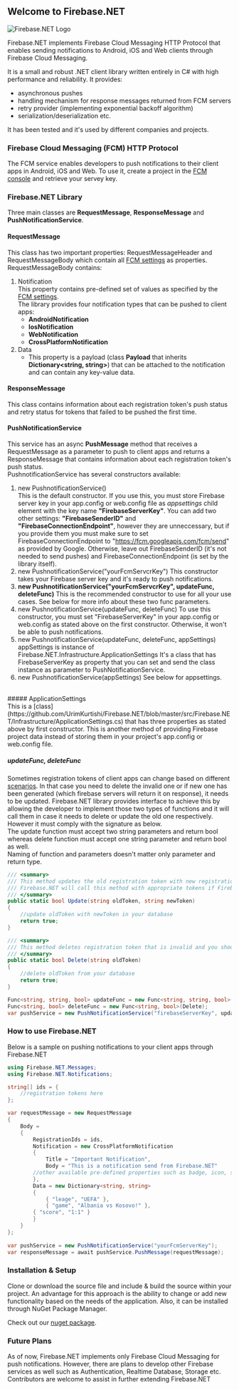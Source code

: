 ## Welcome to Firebase.NET

![Firebase.NET Logo](https://raw.githubusercontent.com/UrimKurtishi/Firebase.NET/master/FirebaseNET.jpg) 

Firebase.NET implements Firebase Cloud Messaging HTTP Protocol that enables sending notifications to Android, iOS and Web clients through Firebase Cloud Messaging. 

It is a small and robust .NET client library written entirely in C# with high performance and reliability. 
It provides:
* asynchronous pushes
* handling mechanism for response messages returned from FCM servers
* retry provider (implementing exponential backoff algorithm)
* serialization/deserialization etc.

It has been tested and it's used by different companies and projects.


### Firebase Cloud Messaging (FCM) HTTP Protocol
The FCM service enables developers to push notifications to their client apps in Android, iOS and Web. To use it, create a project in the [FCM console](https://console.firebase.google.com) and retrieve your servey key.


### Firebase.NET Library

Three main classes are **RequestMessage**, **ResponseMessage** and **PushNotificationService**.

#### RequestMessage
This class has two important properties: RequestMessageHeader and RequestMessageBody which contain all [FCM settings](https://firebase.google.com/docs/cloud-messaging/http-server-ref#downstream-http-messages-json) as properties. RequestMessageBody contains:
1. Notification <br/>
	This property contains pre-defined set of values as specified by the [FCM settings](https://firebase.google.com/docs/cloud-messaging/http-server-ref#downstream-http-messages-json). <br/>
	The library provides four notification types that can be pushed to client apps:
	* **AndroidNotification**
	* **IosNotification**
	* **WebNotification**
	* **CrossPlatformNotification**
2. Data 
    * This property is a payload (class **Payload** that inherits **Dictionary<string, string>**) that can be attached to the notification and can contain any key-value data.

#### ResponseMessage
This class contains information about each registration token's push status and retry status for tokens that failed to be pushed the first time.

#### PushNotificationService
This service has an async **PushMessage** method that receives a RequestMessage as a parameter to push to client apps and returns a ResponseMessage that contains information about each registration token's push status.
<br/>
PushnotificationService has several constructors available:<br/>
1. new PushnotificationService() <br/>
	This is the default constructor. If you use this, you must store Firebase server key in your app.config or web.config file as *appsettings* child element with the key name **"FirebaseServerKey"**. You can add two other settings: **"FirebaseSenderID"** and **"FirebaseConnectionEndpoint"**, however they are unneccessary, but if you provide them you must make sure to set FirebaseConnectionEndpoint to "https://fcm.googleapis.com/fcm/send" as provided by Google. Otherwise, leave out FirebaseSenderID (it's not needed to send pushes) and FirebaseConnectionEndpoint (is set by the library itself).
2. new PushnotificationService("yourFcmServcrKey")
	This constructor takes your Firebase server key and it's ready to push notifications.
3. **new PushnotificationService("yourFcmServcrKey", updateFunc, deleteFunc)**
	This is the recommended constructor to use for all your use cases. See below for more info about these two func parameters.
4. new PushnotificationService(updateFunc, deleteFunc)
	To use this constructor, you must set "FirebaseServerKey" in your app.config or web.config as stated above on the first constructor. Otherwise, it won't be able to push notifications.
5. new PushnotificationService(updateFunc, deleteFunc, appSettings)
	appSettings is instance of Firebase.NET.Infrastructure.ApplicationSettings
	It's a class that has FirebaseServerKey as property that you can set and send the class instance as parameter to PushNotificationService.
6. new PushnotificationService(appSettings)
	See below for appsettings.

<br/>
##### ApplicationSettings <br/>
This is a [class](https://github.com/UrimKurtishi/Firebase.NET/blob/master/src/Firebase.NET/Infrastructure/ApplicationSettings.cs) that has three properties as stated above by first constructor. This is another method of providing Firebase project data instead of storing them in your project's app.config or web.config file.

##### updateFunc, deleteFunc <br/>
Sometimes registration tokens of client apps can change based on different [scenarios](https://firebase.google.com/docs/cloud-messaging/http-server-ref#error-codes). In that case you need to delete the invalid one or if new one has been generated (which firebase servers will return it on response), it needs to be updated.
Firebase.NET library provides interface to achieve this by allowing the developer to implement those two types of functions and it will call them in case it needs to delete or update the old one respectively.
However it must comply with the signature as below. <br/>
The update function must accept two string parameters and return bool whereas delete function must accept one string parameter and return bool as well.<br/>
Naming of function and parameters doesn't matter only parameter and return type.

```csharp
/// <summary>
/// This method updates the old registration token with new registration token
/// Firebase.NET will call this method with appropriate tokens if Firebase servers return new token that should change old one
/// </summary>
public static bool Update(string oldToken, string newToken) 
{ 
	//update oldToken with newToken in your database
	return true; 
}

/// <summary>
/// This method deletes registration token that is invalid and you should not try to push notifications any longer to it.
/// </summary>
public static bool Delete(string oldToken) 
{ 
	//delete oldToken from your database
	return true; 
}

Func<string, string, bool> updateFunc = new Func<string, string, bool>(Update);
Func<string, bool> deleteFunc = new Func<string, bool>(Delete);
var pushService = new PushNotificationService("firebaseServerKey", updateFunc, deleteFunc);
```


### How to use Firebase.NET

Below is a sample on pushing notifications to your client apps through Firebase.NET

```csharp
using Firebase.NET.Messages;
using Firebase.NET.Notifications;

string[] ids = {
    //registration tokens here
};

var requestMessage = new RequestMessage
{
    Body =
    {
        RegistrationIds = ids,
        Notification = new CrossPlatformNotification
        {
            Title = "Important Notification",
            Body = "This is a notification send from Firebase.NET"
	    //other available pre-defined properties such as badge, icon, sound etc
        },
        Data = new Dictionary<string, string>
        {
            { "leage", "UEFA" },
            { "game", "Albania vs Kosovo!" },
	    { "score", "1:1" }
        }
    }
};
       
var pushService = new PushNotificationService("yourFcmServerKey");
var responseMessage = await pushService.PushMessage(requestMessage);

```


### Installation & Setup

Clone or download the source file and include & build the source within your project. An advantage for this approach is the ability to change or add new functionality based on the needs of the application.
Also, it can be installed through NuGet Package Manager.

Check out our [nuget package](https://www.nuget.org/packages/Pantheon.Firebase.NET/1.1.0).


### Future Plans

As of now, Firebase.NET implements only Firebase Cloud Messaging for push notifications. However, there are plans to develop other Firebase services as well such as Authentication, Realtime Database, Storage etc. <br/>
Contributors are welcome to assist in further extending Firebase.NET

